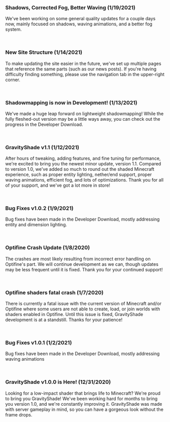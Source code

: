<h3>Shadows, Corrected Fog, Better Waving (1/19/2021)</h3>
<p>We've been working on some general quality updates for a couple days now, mainly focused on shadows, waving animations, and a better fog system.</p>

<br />

<h3>New Site Structure (1/14/2021)</h3>
<p>To make updating the site easier in the future, we've set up multiple pages that reference the same parts (such as our news posts). If you're having difficulty finding something, please use the navigation tab in the upper-right corner.</p>

<br />

<h3>Shadowmapping is now in Development! (1/13/2021)</h3>
<p>We've made a huge leap forward on lightweight shadowmapping! While the fully fleshed-out version may be a little ways away, you can check out the progress in the Developer Download.</p>

<br />

<h3>GravityShade v1.1 (1/12/2021)</h3>
<p>After hours of tweaking, adding features, and fine tuning for performance, we're excited to bring you the newest minor update, version 1.1. Compared to version 1.0, we've added so much to round out the shaded Minecraft experience, such as proper entity lighting, nether/end support, proper waving animations, efficient fog, and lots of optimizations. Thank you for all of your support, and we've got a lot more in store!</p>

<br />

<h3>Bug Fixes v1.0.2 (1/9/2021)</h3>
<p>Bug fixes have been made in the Developer Download, mostly addressing entity and dimension lighting.</p>

 <br />

<h3>Optifine Crash Update (1/8/2020)</h3>
<p>The crashes are most likely resulting from incorrect error handling on Optifine's part. We will continue development as we can, though updates may be less frequent until it is fixed. Thank you for your continued support!</p>

<br />

<h3>Optifine shaders fatal crash (1/7/2020)</h3>
<p>There is currently a fatal issue with the current version of Minecraft and/or Optifine where some users are not able to create, load, or join worlds with shaders enabled in Optifine. Until this issue is fixed, GravityShade development is at a standstill. Thanks for your patience!</p>

<br />

<h3>Bug Fixes v1.0.1 (1/2/2021)</h3>
<p>Bug fixes have been made in the Developer Download, mostly addressing waving animations</p>

<br />

<h3>GravityShade v1.0.0 is Here! (12/31/2020)</h3>
<p>Looking for a low-impact shader that brings life to Minecraft? We're proud to bring you GravityShade! We've been working hard for months to bring you version 1.0, and we're constantly improving it. GravityShade was made with server gameplay in mind, so you can have a gorgeous look without the frame drops.</p>
